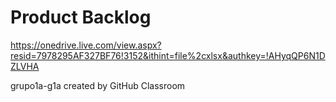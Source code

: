 # Product Backlog

https://onedrive.live.com/view.aspx?resid=7978295AF327BF76!3152&ithint=file%2cxlsx&authkey=!AHyqQP6N1DZLVHA

grupo1a-g1a created by GitHub Classroom
